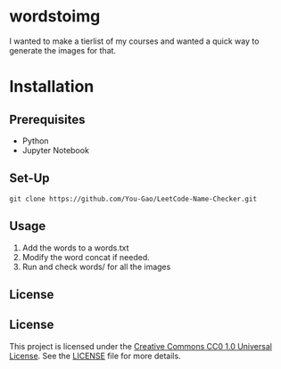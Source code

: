 #  wordstoimg

I wanted to make a tierlist of my courses and wanted a quick way to generate the images for that.

# Installation

## Prerequisites

* Python
* Jupyter Notebook

## Set-Up

```
git clone https://github.com/You-Gao/LeetCode-Name-Checker.git
```

## Usage

1. Add the words to a words.txt
2. Modify the word concat if needed.
3. Run and check words/ for all the images

## License

## License
This project is licensed under the [Creative Commons CC0 1.0 Universal License](https://creativecommons.org/publicdomain/zero/1.0/). See the [LICENSE](LICENSE) file for more details.
